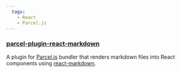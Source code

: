 ```yaml
---
  tags:
    - React
    - Parcel.js
---
```


### [parcel-plugin-react-markdown](https://github.com/The-Politico/parcel-plugin-react-markdown)

A plugin for [Parcel.js](https://parceljs.org/) bundler that renders markdown files into React components using [react-markdown](https://github.com/rexxars/react-markdown).
